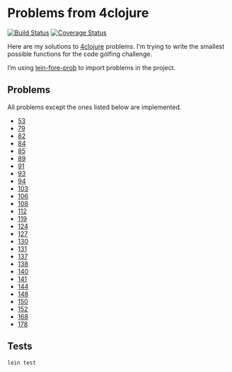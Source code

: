 # Problems from 4clojure

[![Build Status](https://travis-ci.org/bfontaine/probs-from-4clj.png)](https://travis-ci.org/bfontaine/probs-from-4clj)
[![Coverage Status](https://coveralls.io/repos/bfontaine/probs-from-4clj/badge.png)](https://coveralls.io/r/bfontaine/probs-from-4clj)

Here are my solutions to [4clojure][] problems. I’m trying to write the
smallest possible functions for the code golfing challenge.

I’m using [lein-fore-prob][] to import problems in the project.

[4clojure]: http://www.4clojure.com/
[lein-fore-prob]: https://github.com/bfontaine/lein-fore-prob

## Problems

All problems except the ones listed below are implemented.

* [53](http://www.4clojure.com/problem/53)
* [79](http://www.4clojure.com/problem/79)
* [82](http://www.4clojure.com/problem/82)
* [84](http://www.4clojure.com/problem/84)
* [85](http://www.4clojure.com/problem/85)
* [89](http://www.4clojure.com/problem/89)
* [91](http://www.4clojure.com/problem/91)
* [93](http://www.4clojure.com/problem/93)
* [94](http://www.4clojure.com/problem/94)
* [103](http://www.4clojure.com/problem/103)
* [106](http://www.4clojure.com/problem/106)
* [108](http://www.4clojure.com/problem/108)
* [112](http://www.4clojure.com/problem/112)
* [119](http://www.4clojure.com/problem/119)
* [124](http://www.4clojure.com/problem/124)
* [127](http://www.4clojure.com/problem/127)
* [130](http://www.4clojure.com/problem/130)
* [131](http://www.4clojure.com/problem/131)
* [137](http://www.4clojure.com/problem/137)
* [138](http://www.4clojure.com/problem/138)
* [140](http://www.4clojure.com/problem/140)
* [141](http://www.4clojure.com/problem/141)
* [144](http://www.4clojure.com/problem/144)
* [148](http://www.4clojure.com/problem/148)
* [150](http://www.4clojure.com/problem/150)
* [152](http://www.4clojure.com/problem/152)
* [168](http://www.4clojure.com/problem/168)
* [178](http://www.4clojure.com/problem/178)

## Tests

```
lein test
```
